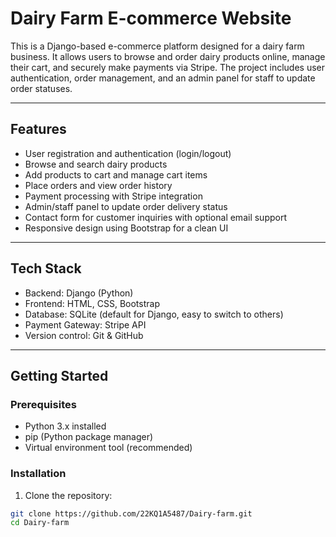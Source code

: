 # Dairy Farm E-commerce Website

This is a Django-based e-commerce platform designed for a dairy farm business. It allows users to browse and order dairy products online, manage their cart, and securely make payments via Stripe. The project includes user authentication, order management, and an admin panel for staff to update order statuses.

---

## Features

- User registration and authentication (login/logout)
- Browse and search dairy products
- Add products to cart and manage cart items
- Place orders and view order history
- Payment processing with Stripe integration
- Admin/staff panel to update order delivery status
- Contact form for customer inquiries with optional email support
- Responsive design using Bootstrap for a clean UI

---

## Tech Stack

- Backend: Django (Python)
- Frontend: HTML, CSS, Bootstrap
- Database: SQLite (default for Django, easy to switch to others)
- Payment Gateway: Stripe API
- Version control: Git & GitHub

---

## Getting Started

### Prerequisites

- Python 3.x installed
- pip (Python package manager)
- Virtual environment tool (recommended)

### Installation

1. Clone the repository:

```bash
git clone https://github.com/22KQ1A5487/Dairy-farm.git
cd Dairy-farm

